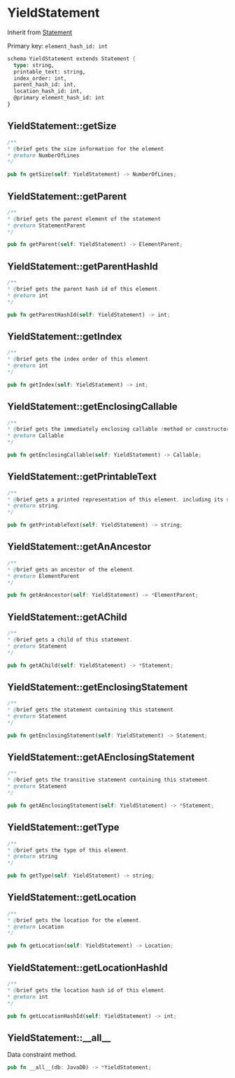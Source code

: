 # YieldStatement

Inherit from [Statement](./Statement.md)

Primary key: `element_hash_id: int`

```rust
schema YieldStatement extends Statement {
  type: string,
  printable_text: string,
  index_order: int,
  parent_hash_id: int,
  location_hash_id: int,
  @primary element_hash_id: int
}
```
## YieldStatement::getSize

```java
/**
* @brief gets the size information for the element.
* @return NumberOfLines
*/
```
```rust
pub fn getSize(self: YieldStatement) -> NumberOfLines;
```
## YieldStatement::getParent

```java
/**
* @brief gets the parent element of the statement
* @return StatementParent 
*/
```
```rust
pub fn getParent(self: YieldStatement) -> ElementParent;
```
## YieldStatement::getParentHashId

```java
/**
* @brief gets the parent hash id of this element.
* @return int
*/
```
```rust
pub fn getParentHashId(self: YieldStatement) -> int;
```
## YieldStatement::getIndex

```java
/**
* @brief gets the index order of this element.
* @return int
*/
```
```rust
pub fn getIndex(self: YieldStatement) -> int;
```
## YieldStatement::getEnclosingCallable

```java
/**
* @brief gets the immediately enclosing callable (method or constructor) whose body contains this statement.
* @return Callable 
*/
```
```rust
pub fn getEnclosingCallable(self: YieldStatement) -> Callable;
```
## YieldStatement::getPrintableText

```java
/**
* @brief gets a printed representation of this element, including its structure where applicable.
* @return string.
*/
```
```rust
pub fn getPrintableText(self: YieldStatement) -> string;
```
## YieldStatement::getAnAncestor

```java
/**
* @brief gets an ancestor of the element.
* @return ElementParent 
*/
```
```rust
pub fn getAnAncestor(self: YieldStatement) -> *ElementParent;
```
## YieldStatement::getAChild

```java
/**
* @brief gets a child of this statement.
* @return Statement 
*/
```
```rust
pub fn getAChild(self: YieldStatement) -> *Statement;
```
## YieldStatement::getEnclosingStatement

```java
/**
* @brief gets the statement containing this statement.
* @return Statement 
*/
```
```rust
pub fn getEnclosingStatement(self: YieldStatement) -> Statement;
```
## YieldStatement::getAEnclosingStatement

```java
/**
* @brief gets the transitive statement containing this statement.
* @return Statement 
*/
```
```rust
pub fn getAEnclosingStatement(self: YieldStatement) -> *Statement;
```
## YieldStatement::getType

```java
/**
* @brief gets the type of this element.
* @return string
*/
```
```rust
pub fn getType(self: YieldStatement) -> string;
```
## YieldStatement::getLocation

```java
/**
* @brief gets the location for the element.
* @return Location
*/
```
```rust
pub fn getLocation(self: YieldStatement) -> Location;
```
## YieldStatement::getLocationHashId

```java
/**
* @brief gets the location hash id of this element.
* @return int
*/
```
```rust
pub fn getLocationHashId(self: YieldStatement) -> int;
```
## YieldStatement::\_\_all\_\_

Data constraint method.

```rust
pub fn __all__(db: JavaDB) -> *YieldStatement;
```
